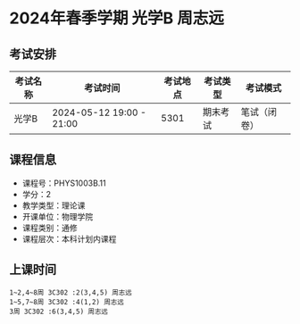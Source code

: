 # 2024年春季学期 光学B 周志远




## 考试安排

| 考试名称 | 考试时间 | 考试地点 | 考试类型 | 考试模式 |
| -------- | -------- | -------- | -------- | -------- |
| 光学B | 2024-05-12 19:00 - 21:00 | 5301 | 期末考试 | 笔试（闭卷） |





## 课程信息

- 课程号：PHYS1003B.11
- 学分：2
- 教学类型：理论课
- 开课单位：物理学院
- 课程类别：通修
- 课程层次：本科计划内课程

## 上课时间

```
1~2,4~8周 3C302 :2(3,4,5) 周志远
1~5,7~8周 3C302 :4(1,2) 周志远
3周 3C302 :6(3,4,5) 周志远
```


